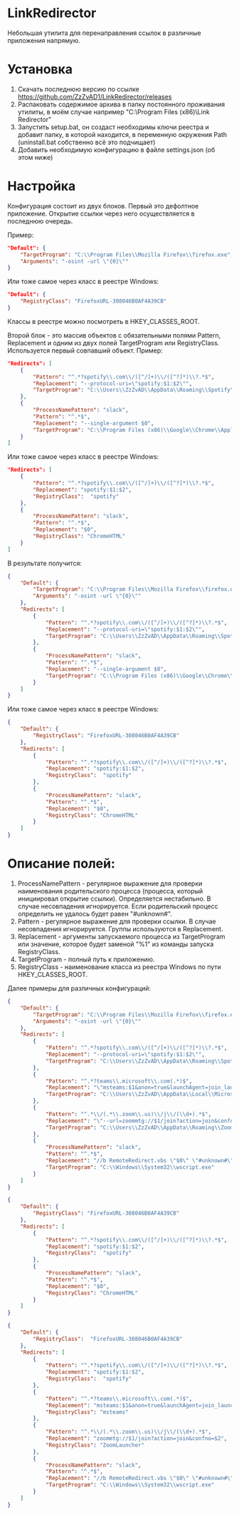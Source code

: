 # LinkRedirector

Небольшая утилита для перенаправления ссылок в различные приложения напрямую.

# Установка

1. Скачать последнюю версию по ссылке https://github.com/ZzZvAD1/LinkRedirector/releases
2. Распаковать содержимое архива в папку постоянного проживания утилиты, в моём случае например "C:\Program Files (x86)\Link Redirector"
3. Запустить setup.bat, он создаст необходимы ключи реестра и добавит папку, в которой находится, в переменную окружения Path (uninstall.bat собственно всё это подчищает)
4. Добавить необходимую конфигурацию в файле settings.json (об этом ниже)

# Настройка

Конфигурация состоит из двух блоков. Первый это дефолтное приложение. Открытие ссылки через него осуществляется в последнюю очередь.

Пример:
```json
"Default": {
    "TargetProgram": "C:\\Program Files\\Mozilla Firefox\\firefox.exe",
    "Arguments": "-osint -url \"{0}\""
}
```
Или тоже самое через класс в реестре Windows:
```json
"Default": {
    "RegistryClass": "FirefoxURL-308046B0AF4A39CB"
}
```
Классы в реестре можно посмотреть в HKEY_CLASSES_ROOT.

Второй блок - это массив объектов с обязательными полями Pattern, Replacement и одним из двух полей TargetProgram или RegistryClass. Используется первый совпавший объект.
Пример:
```json
"Redirects": [
    {
        "Pattern": "^.*?spotify\\.com\\/([^/]+)\\/([^?]*)\\?.*$",
        "Replacement": "--protocol-uri=\"spotify:$1:$2\"",
        "TargetProgram": "C:\\Users\\ZzZvAD\\AppData\\Roaming\\Spotify\\Spotify.exe"
    },
    {
        "ProcessNamePattern": "slack",
        "Pattern": "^.*$",
        "Replacement": "--single-argument $0",
        "TargetProgram": "C:\\Program Files (x86)\\Google\\Chrome\\Application\\chrome.exe"
    }
]
```
Или тоже самое через класс в реестре Windows:
```json
"Redirects": [
    {
        "Pattern": "^.*?spotify\\.com\\/([^/]+)\\/([^?]*)\\?.*$",
        "Replacement": "spotify:$1:$2",
        "RegistryClass":  "spotify"
    },
    {
        "ProcessNamePattern": "slack",
        "Pattern": "^.*$",
        "Replacement": "$0",
        "RegistryClass": "ChromeHTML"
    }
]
```

В результате получится:
```json
{
    "Default": {
        "TargetProgram": "C:\\Program Files\\Mozilla Firefox\\firefox.exe",
        "Arguments": "-osint -url \"{0}\""
    },
    "Redirects": [
        {
            "Pattern": "^.*?spotify\\.com\\/([^/]+)\\/([^?]*)\\?.*$",
            "Replacement": "--protocol-uri=\"spotify:$1:$2\"",
            "TargetProgram": "C:\\Users\\ZzZvAD\\AppData\\Roaming\\Spotify\\Spotify.exe"
        },
        {
            "ProcessNamePattern": "slack",
            "Pattern": "^.*$",
            "Replacement": "--single-argument $0",
            "TargetProgram": "C:\\Program Files (x86)\\Google\\Chrome\\Application\\chrome.exe"
        }
    ]
}
```
Или тоже самое через класс в реестре Windows:
```json
{
    "Default": {
        "RegistryClass": "FirefoxURL-308046B0AF4A39CB"
    },
    "Redirects": [
        {
            "Pattern": "^.*?spotify\\.com\\/([^/]+)\\/([^?]*)\\?.*$",
            "Replacement": "spotify:$1:$2",
            "RegistryClass":  "spotify"
        },
        {
            "ProcessNamePattern": "slack",
            "Pattern": "^.*$",
            "Replacement": "$0",
            "RegistryClass": "ChromeHTML"
        }
    ]
}
```

# Описание полей:
1. ProcessNamePattern - регулярное выражение для проверки наименования родительского процесса (процесса, который инициировал открытие ссылки). Определяется нестабильно. В случае несовпадения игнорируется. Если родительский процесс определить не удалось будет равен "#unknown#".
2. Pattern - регулярное выражение для проверки ссылки. В случае несовпадения игнорируется. Группы используются в Replacement.
3. Replacement - аргументы запускаемого процесса из TargetProgram или значение, которое будет заменой "%1" из команды запуска RegistryClass.
4. TargetProgram - полный путь к приложению.
5. RegistryClass - наименование класса из реестра Windows по пути HKEY_CLASSES_ROOT.

Далее примеры для различных конфигураций:
```json
{
    "Default": {
        "TargetProgram": "C:\\Program Files\\Mozilla Firefox\\firefox.exe",
        "Arguments": "-osint -url \"{0}\""
    },
    "Redirects": [
	    {
            "Pattern": "^.*?spotify\\.com\\/([^/]+)\\/([^?]*)\\?.*$",
            "Replacement": "--protocol-uri=\"spotify:$1:$2\"",
            "TargetProgram": "C:\\Users\\ZzZvAD\\AppData\\Roaming\\Spotify\\Spotify.exe"
        }, 
		{
            "Pattern": "^.*?teams\\.microsoft\\.com(.*)$",
            "Replacement": "\"msteams:$1&anon=true&launchAgent=join_launcher&type=meetup-join&directDl=true&msLaunch=true\"",
            "TargetProgram": "C:\\Users\\ZzZvAD\\AppData\\Local\\Microsoft\\Teams\\current\\Teams.exe"
        }, 
		{
            "Pattern": "^.*\\/(.*\\.zoom\\.us)\\/j\\/(\\d+).*$",
            "Replacement": "\"--url=zoommtg://$1/join?action=join&confno=$2\"",
            "TargetProgram": "C:\\Users\\ZzZvAD\\AppData\\Roaming\\Zoom\\bin\\Zoom.exe"
        }, 
		{
            "ProcessNamePattern": "slack",
            "Pattern": "^.*$",
            "Replacement": "//b RemoteRedirect.vbs \"$0\" \"#unknown#\"",
            "TargetProgram": "C:\\Windows\\System32\\wscript.exe"
        }
    ]
}
```
```json
{
    "Default": {
        "RegistryClass": "FirefoxURL-308046B0AF4A39CB"
    },
    "Redirects": [
        {
            "Pattern": "^.*?spotify\\.com\\/([^/]+)\\/([^?]*)\\?.*$",
            "Replacement": "spotify:$1:$2",
            "RegistryClass":  "spotify"
        },
        {
            "ProcessNamePattern": "slack",
            "Pattern": "^.*$",
            "Replacement": "$0",
            "RegistryClass": "ChromeHTML"
        }
    ]
}
```
```json
{
    "Default": {
        "RegistryClass":  "FirefoxURL-308046B0AF4A39CB"
    },
    "Redirects": [
	    {
            "Pattern": "^.*?spotify\\.com\\/([^/]+)\\/([^?]*)\\?.*$",
            "Replacement": "spotify:$1:$2",
            "RegistryClass":  "spotify"
        }, 
		{
            "Pattern": "^.*?teams\\.microsoft\\.com(.*)$",
            "Replacement": "msteams:$1&anon=true&launchAgent=join_launcher&type=meetup-join&directDl=true&msLaunch=true",
            "RegistryClass": "msteams"
        }, 
		{
            "Pattern": "^.*\\/(.*\\.zoom\\.us)\\/j\\/(\\d+).*$",
            "Replacement": "zoommtg://$1/join?action=join&confno=$2",
            "RegistryClass": "ZoomLauncher"
        }, 
		{
            "ProcessNamePattern": "slack",
            "Pattern": "^.*$",
            "Replacement": "//b RemoteRedirect.vbs \"$0\" \"#unknown#\"",
            "TargetProgram": "C:\\Windows\\System32\\wscript.exe"
        }
    ]
}
```